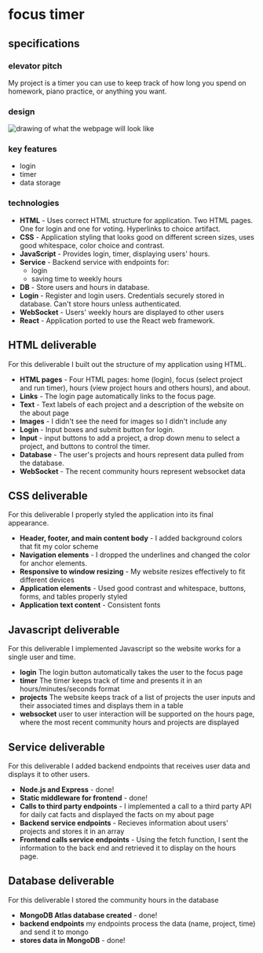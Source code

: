 # focus timer

## specifications

### elevator pitch

My project is a timer you can use to keep track of how long you spend on homework, piano practice, or anything you want.

### design

![drawing of what the webpage will look like](https://github.com/Eliza-Surpriza/startup/assets/144268636/79b1f58f-661b-40d7-b795-5f39a665efd1)

### key features

- login
- timer
- data storage

### technologies

- **HTML** - Uses correct HTML structure for application. Two HTML pages. One for login and one for voting. Hyperlinks to choice artifact.
- **CSS** - Application styling that looks good on different screen sizes, uses good whitespace, color choice and contrast.
- **JavaScript** - Provides login, timer, displaying users' hours.
- **Service** - Backend service with endpoints for:
  - login
  - saving time to weekly hours
- **DB** - Store users and hours in database.
- **Login** - Register and login users. Credentials securely stored in database. Can't store hours unless authenticated.
- **WebSocket** - Users' weekly hours are displayed to other users
- **React** - Application ported to use the React web framework.

## HTML deliverable

For this deliverable I built out the structure of my application using HTML.

- **HTML pages** - Four HTML pages: home (login), focus (select project and run timer), hours (view project hours and others hours), and about.
- **Links** - The login page automatically links to the focus page.
- **Text** - Text labels of each project and a description of the website on the about page
- **Images** - I didn't see the need for images so I didn't include any
- **Login** - Input boxes and submit button for login.
- **Input** - input buttons to add a project, a drop down menu to select a project, and buttons to control the timer.
- **Database** - The user's projects and hours represent data pulled from the database.
- **WebSocket** - The recent community hours represent websocket data

## CSS deliverable

For this deliverable I properly styled the application into its final appearance.

- **Header, footer, and main content body** - I added background colors that fit my color scheme
- **Navigation elements** - I dropped the underlines and changed the color for anchor elements.
- **Responsive to window resizing** - My website resizes effectively to fit different devices
- **Application elements** - Used good contrast and whitespace, buttons, forms, and tables properly styled
- **Application text content** - Consistent fonts

## Javascript deliverable

For this deliverable I implemented Javascript so the website works for a single user and time.

- **login** The login button automatically takes the user to the focus page
- **timer** The timer keeps track of time and presents it in an hours/minutes/seconds format
- **projects** The website keeps track of a list of projects the user inputs and their associated times and displays them in a table
- **websocket** user to user interaction will be supported on the hours page, where the most recent community hours and projects are displayed

## Service deliverable

For this deliverable I added backend endpoints that receives user data and displays it to other users.

- **Node.js and Express** - done!
- **Static middleware for frontend** - done!
- **Calls to third party endpoints** - I implemented a call to a third party API for daily cat facts and displayed the facts on my about page
- **Backend service endpoints** - Recieves information about users' projects and stores it in an array
- **Frontend calls service endpoints** - Using the fetch function, I sent the information to the back end and retrieved it to display on the hours page.

## Database deliverable

For this deliverable I stored the community hours in the database

- **MongoDB Atlas database created** - done!
- **backend endpoints** my endpoints process the data (name, project, time) and send it to mongo
- **stores data in MongoDB** - done!
